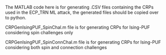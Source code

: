 The MATLAB code here is for generating .CSV files containing the CRPs used in the ECP_TRN ML attack, the generated files should be copied over to python.

CRPGenIsingPUF_SpinChal.m file is for generating CRPs for Ising-PUF considering spin challenges only

CRPGenIsingPUF_SpinConnChal.m file is for generating CRPs for Ising-PUF considering both spin and connection challenges

